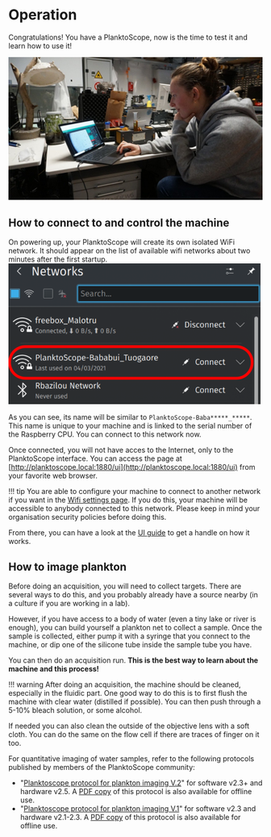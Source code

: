 # Operation

Congratulations! You have a PlanktoScope, now is the time to test it and learn how to use it!

![getting started](../images/getting_started/BWS01556.JPG)

## How to connect to and control the machine

On powering up, your PlanktoScope will create its own isolated WiFi network. It should appear on the list of available wifi networks about two minutes after the first startup.
![network list](../images/getting_started/wifi.webp)

As you can see, its name will be similar to `PlanktoScope-Baba*****_*****`. This name is unique to your machine and is linked to the serial number of the Raspberry CPU. You can connect to this network now.

Once connected, you will not have acces to the Internet, only to the PlanktoScope interface. You can access the page at [http://planktoscope.local:1880/ui](http://planktoscope.local:1880/ui) from your favorite web browser.

!!! tip
You are able to configure your machine to connect to another network if you want in the [Wifi settings page](user-interface.md#wifi). If you do this, your machine will be accessible to anybody connected to this network. Please keep in mind your organisation security policies before doing this.

From there, you can have a look at the [UI guide](user-interface.md) to get a handle on how it works.

## How to image plankton

Before doing an acquisition, you will need to collect targets. There are several ways to do this, and you probably already have a source nearby (in a culture if you are working in a lab).

However, if you have access to a body of water (even a tiny lake or river is enough), you can build yourself a plankton net to collect a sample. Once the sample is collected, either pump it with a syringe that you connect to the machine, or dip one of the silicone tube inside the sample tube you have.

You can then do an acquisition run. **This is the best way to learn about the machine and this process!**

!!! warning
After doing an acquisition, the machine should be cleaned, especially in the fluidic part. One good way to do this is to first flush the machine with clear water (distilled if possible). You can then push through a 5-10% bleach solution, or some alcohol.

If needed you can also clean the outside of the objective lens with a soft cloth. You can do the same on the flow cell if there are traces of finger on it too.

For quantitative imaging of water samples, refer to the following protocols published by members of the PlanktoScope community:

- "[Planktoscope protocol for plankton imaging V.2](https://www.protocols.io/view/planktoscope-protocol-for-plankton-imaging-bp2l6bq3zgqe/v2)" for software v2.3+ and hardware v2.5. A [PDF copy](protocol-v2.pdf) of this protocol is also available for offline use.
- "[Planktoscope protocol for plankton imaging V.1](https://www.protocols.io/view/planktoscope-protocol-for-plankton-imaging-bp2l6bq3zgqe/v2https://www.protocols.io/view/planktoscope-protocol-for-plankton-imaging-bp2l6bq3zgqe/v1?version_warning=no)" for software v2.3 and hardware v2.1-2.3. A [PDF copy](protocol-v1.pdf) of this protocol is also available for offline use.
